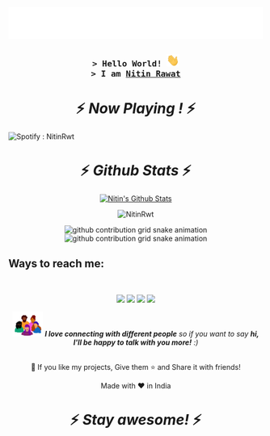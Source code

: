 <h1 align="center">
  <img src="https://raw.githubusercontent.com/LitNrawat/LitNrawat/master/assets/stalker.svg" alt="Nitin Rawat" />
</h1>
<h3 align="center">
        <samp>&gt; Hello World! <img src="https://github.com/LitNrawat/LitNrawat/blob/main/assets/wave.gif" alt="Wave gif" width="25px" height="25px"><br>
          &gt; I am <a href="https://nitinrwt.github.io/Nitin.in/" target="_blank">Nitin Rawat</a>
        </samp>
</h3>

<h1 align='center'>⚡️<i> Now Playing ! </i>⚡️</h1>

![Spotify : NitinRwt](https://spotify-recently-played-readme.vercel.app/api?user=31yhbuia3m5aa5vkzebrgk7rujly&count=1&unique=true)

<h1 align='center'>⚡️<i> Github Stats </i>⚡️</h1>

  <div align="center">
    <a href="#"><img alt="Nitin's Github Stats" src="https://github-readme-stats.vercel.app/api?username=NitinRwT&show_icons=true&include_all_commits=true&count_private=true&theme=react&hide_border=true&bg_color=0D1117&title_color=708090&icon_color=708090" height="200"/></a>
<p align="center"><img src="https://komarev.com/ghpvc/?username=NitinRwt&label=Profile%20views&color=0e75b6&style=flat" alt="NitinRwt" /></p>
<div align="center">
 
![github contribution grid snake animation](https://raw.githubusercontent.com/NitinRwt/NitinRwt/output/github-contribution-grid-snake-sissa.svg#gh-dark-mode-only)
![github contribution grid snake animation](https://raw.githubusercontent.com/NitinRwt/NitinRwt/output/github-contribution-grid-snake-sissa-white.svg#gh-light-mode-only)
  
</div>
</div>

## Ways to reach me:

<br>
<p align="center">
<a target="_blank" href="https://t.me/OPPA_4_U"><img src="https://img.shields.io/badge/-Telegram-blue?style=for-the-badge&logo=telegram&logoColor=white"></img></a>
<a target="_blank" href="https://t.me/OPPA_4_U"><img src="https://img.shields.io/badge/-instagram-salmon?style=for-the-badge&logo=instagram&logoColor=white"></img></a>
<a target="_blank" href="https://youtube.in/akatsuki2066/"><img src="https://img.shields.io/badge/-Youtube-red?style=for-the-badge&logo=youtube&logoColor=white"></img></a>
<a target="_blank" href="mailto:nitinrawat@gmail.com"><img src="https://img.shields.io/badge/-Gmail-D14836?style=for-the-badge&logo=Gmail&logoColor=white"></img></a>
</p>  
<div align="center"><img src="https://github.com/SauRavRwT/SauRavRwT/blob/main/assets/friends.gif" width="60"> <em><b> I love connecting with different people</b> so if you want to say <b>hi, I'll be happy to talk with you more!</b> :)</em></div>
<br>
<p align="center">💙 If you like my projects, Give them ⭐ and Share it with friends!</p>
</p>
<p align="center">Made with ❤️ in India</p>

<h1 align='center'>⚡️<i> Stay awesome! </i>⚡️</h1>
